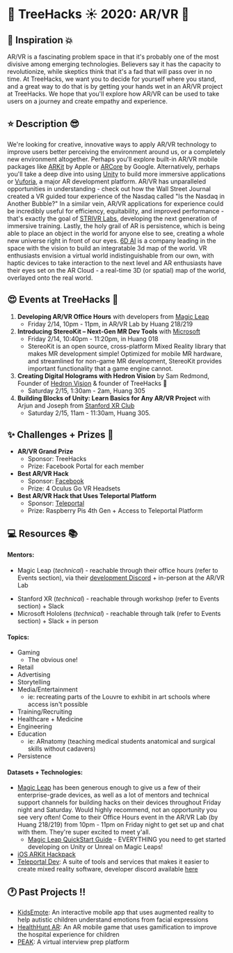 # __:palm_tree: TreeHacks :sunny: 2020: AR/VR :eyes:__

<!---
To insert emojis in md file: https://gist.github.com/rxaviers/7360908
To get help with markdown: https://github.com/adam-p/markdown-here/wiki/Markdown-Cheatsheet
hit Michelle Bao up on slack with questions
--->

<!---
Helpful links from TreeHacks 2019:
TreeHacks 2019: Guide to Verticals: https://treehacks.quip.com/VCsNAIlA5gD6/TreeHacks-Guide-to-Verticals-
TreeHacks 2019: Health Vertical Guide: https://treehacks.quip.com/04qwAYbuWaMh
TreeHacks 2019: Awareness Guide: https://treehacks.quip.com/NqcLA8qUk2pO/-TreeHacks-Awareness-Vertical-Guide-
TreeHacks 2019: Safety Guide: https://treehacks.quip.com/HmZJAF1SVbhw/-TreeHacks-Safety-Vertical-Guide-
--->

## :muscle: Inspiration :boom:

AR/VR is a fascinating problem space in that it's probably one of the most divisive among emerging technologies. Believers say it has the capacity to revolutionize, while skeptics think that it's a fad that will pass over in no time. At TreeHacks, we want you to decide for yourself where you stand, and a great way to do that is by getting your hands wet in an AR/VR project at TreeHacks. We hope that you'll explore how AR/VR can be used to take users on a journey and create empathy and experience.

## :star: Description :sunglasses:

We're looking for creative, innovative ways to apply AR/VR technology to improve users better perceiving the environment around us, or a completely new environment altogether. Perhaps you'll explore built-in AR/VR mobile packages like [ARKit](https://developer.apple.com/documentation/arkit) by Apple or [ARCore](https://developers.google.com/ar) by Google. Alternatively, perhaps you'll take a deep dive into using [Unity](https://unity.com/) to build more immersive applications or [Vuforia](https://developer.vuforia.com/), a major AR development platform. AR/VR has unparalleled opportunities in understanding - check out how the Wall Street Journal created a VR guided tour experience of the Nasdaq called "Is the Nasdaq in Another Bubble?" In a similar vein, AR/VR applications for experience could be incredibly useful for efficiency, equitability, and improved performance - that's exactly the goal of [STRIVR Labs](https://www.strivr.com/), developing the next generation of immersive training. Lastly, the holy grail of AR is persistence, which is being able to place an object in the world for anyone else to see, creating a whole new universe right in front of our eyes. [6D AI](https://www.6d.ai/) is a company leading in the space with the vision to build an integratable 3d map of the world. VR enthusiasts envision a virtual world indistinguishable from our own, with haptic devices to take interaction to the next level and AR enthusiasts have their eyes set on the AR Cloud - a real-time 3D (or spatial) map of the world, overlayed onto the real world.

## :heart_eyes: Events at TreeHacks :evergreen_tree:

<!--- Order by time --->
1. __Developing AR/VR Office Hours__ with developers from [Magic Leap](https://www.magicleap.com/)
    * Friday 2/14, 10pm - 11pm, in AR/VR Lab by Huang 218/219
2. __Introducing StereoKit – Next-Gen MR Dev Tools__ with [Microsoft](https://www.microsoft.com/en-us/)
    * Friday 2/14, 10:40pm - 11:20pm, in Huang 018
    * StereoKit is an open source, cross-platform Mixed Reality library that makes MR development simple! Optimized for mobile MR hardware, and streamlined for non-game MR development, StereoKit provides important functionality that a game engine cannot.
2. __Creating Digital Holograms with Hedron Vision__ by Sam Redmond, Founder of [Hedron Vision](https://oval.cs.stanford.edu/) & founder of TreeHacks :palm_tree:
    * Saturday 2/15, 1:30am - 2am, Huang 305
3. __Building Blocks of Unity: Learn Basics for Any AR/VR Project__ with Arjun and Joseph from [Stanford XR Club](https://www.stanfordxr.org/)
    * Saturday 2/15, 11am - 11:30am, Huang 305.

## :sparkles: Challenges + Prizes :money_with_wings:

* __AR/VR Grand Prize__
    * Sponsor: TreeHacks
    * Prize: Facebook Portal for each member
* __Best AR/VR Hack__
    * Sponsor: [Facebook](https://facebook.com/)
    * Prize: 4 Oculus Go VR Headsets
* __Best AR/VR Hack that Uses Teleportal Platform__
    * Sponsor: [Teleportal](https://teleportal.dev/docs/)
    * Prize: Raspberry Pis 4th Gen + Access to Teleportal Platform

## :computer: Resources :books:

#### Mentors:
* Magic Leap (_technical_) - reachable through their office hours (refer to Events section), via their [development Discord](https://discord.gg/Azb7NW3) + in-person at the AR/VR Lab
<!--- * Snapchat (_technical_) - reachable at their booth + Slack --->
* Stanford XR (_technical_) - reachable through workshop (refer to Events section) + Slack
* Microsoft Hololens (_technical_) - reachable through talk (refer to Events section) + Slack + in person

#### Topics:
* Gaming
  * The obvious one!
* Retail
* Advertising
* Storytelling
* Media/Entertainment
  * ie: recreating parts of the Louvre to exhibit in art schools where access isn't possible
* Training/Recruiting
* Healthcare + Medicine
* Engineering
* Education
  * ie: ARnatomy (teaching medical students anatomical and surgical skills without cadavers)
* Persistence

#### Datasets + Technologies:
* [Magic Leap](https://www.magicleap.com/) has been generous enough to give us a few of their enterprise-grade devices, as well as a lot of mentors and technical support channels for building hacks on their devices throughout Friday night and Saturday. Would highly recommend, not an opportunity you see very often! Come to their Office Hours event in the AR/VR Lab (by Huang 218/219) from 10pm - 11pm on Friday night to get set up and chat with them. They're super excited to meet y'all.
   * [Magic Leap QuickStart Guide](https://drive.google.com/file/d/1Yfd03CBuQJ-Vs2kDEiAdyHUHZIWkMNR1/view?usp=sharing) - EVERYTHING you need to get started developing on Unity or Unreal on Magic Leaps!
* [iOS ARKit Hackpack](https://github.com/TreeHacks/hackpack-arkit)
* [Teleportal Dev](https://teleportal.dev/): A suite of tools and services that makes it easier to create mixed reality software, developer discord available [here](https://teleportal.dev/discord/)

## :clock1: Past Projects :bangbang:

* [KidsEmote](https://devpost.com/software/emotionar): An interactive mobile app that uses augmented reality to help autistic children understand emotions from facial expressions
* [HealthHunt AR](https://devpost.com/software/healthhunt-ar): An AR mobile game that uses gamification to improve the hospital experience for children
* [PEAK](https://devpost.com/software/peak-virtual-interview-prep): A virtual interview prep platform
